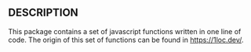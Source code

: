 ## DESCRIPTION
This package contains a set of javascript functions written in one line of code.
The origin of this set of functions can be found in https://1loc.dev/.